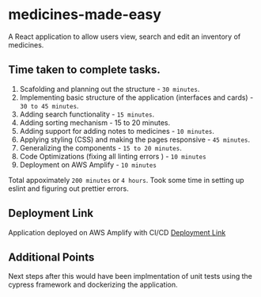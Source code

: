 # medicines-made-easy
A React application to allow users view, search and edit an inventory of medicines.

## Time taken to complete tasks.
1. Scafolding and planning out the structure - `30 minutes`.
2. Implementing basic structure of the application (interfaces and cards) - `30 to 45 minutes`.
3. Adding search functionality - `15 minutes`.
4. Adding sorting mechanism - 15 to 20 minutes.
5. Adding support for adding notes to medicines - `10 minutes`.
6. Applying styling (CSS) and making the pages responsive - `45 minutes`.
7. Generalizing the components - `15 to 20 minutes`.
8. Code Optimizations (fixing all linting errors ) - `10 minutes`
9. Deployment on AWS Amplify - `10 minutes`

Total appoximately `200 minutes` or `4 hours`.
Took some time in setting up eslint and figuring out prettier errors.


## Deployment Link
Application deployed on AWS Amplify with CI/CD
[Deployment Link](https://master.dwoslksb07k9.amplifyapp.com/)

## Additional Points
Next steps after this would have been implmentation of unit tests using the cypress framework and dockerizing the application.



